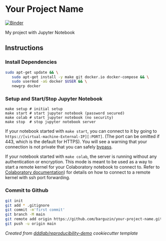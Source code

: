 # Your Project Name

[![Binder](https://mybinder.org/badge_logo.svg)](https://mybinder.org/v2/gh/barguzin/your-project-name/main)

My project with Jupyter Notebook

## Instructions

### Install Dependencies

```bash
sudo apt-get update && \
   sudo apt-get install -y make git docker.io docker-compose && \
   sudo usermod -aG docker $USER && \
   newgrp docker
```

### Setup and Start/Stop Jupyter Notebook

```
make setup # initial setup
make start # start jupyter notebook (password secured)
make colab # start jupyter notebook (no security)
make stop  # stop jupyter notebook server
```

If your notebook started with `make start`, you can connect to it by going to `https://[virtual-machine-External-IP][:PORT]`. (The port can be omitted if 443, which is the default for HTTPS). You will see a warning that your connection is not private that you can safely [bypass](https://medium.com/idomongodb/chrome-bypassing-ssl-certificate-check-18b35d2a19fd).

If your notebook started with `make colab`, the server is running without any authentication or encryption. This mode is meant to be used as a way to start a remote kernel for your Colaboratory notebook to connect to. Refer to [Colaboratory documentation](https://research.google.com/colaboratory/local-runtimes.html)) for details on how to connect to a remote kernel with ssh port forwarding.

### Commit to Github

```bash
git init
git add * .gitignore
git commit -m'first commit'
git branch -M main
git remote add origin https://github.com/barguzin/your-project-name.git
git push -u origin main
```

_Created from [dddlab/reproducibility-demo](https://github.com/dddlab/reproducibility-demo) cookiecutter template_
